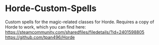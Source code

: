 # Horde-Custom-Spells
Custom spells for the magic-related classes for Horde.
Requires a copy of Horde to work, which you can find here: https://steamcommunity.com/sharedfiles/filedetails/?id=2401598805 https://github.com/tpan496/Horde